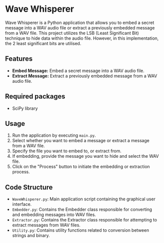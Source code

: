 # Wave Whisperer

Wave Whisperer is a Python application that allows you to embed a secret message into a WAV audio file or extract a previously embedded message from a WAV file. 
This project utilizes the LSB (Least Significant Bit) technique to hide data within the audio file. However, in this implementation, the 2 least significant bits are utilised.

## Features

- **Embed Message:** Embed a secret message into a WAV audio file.
- **Extract Message:** Extract a previously embedded message from a WAV audio file.

## Required packages 
- SciPy library

## Usage

1. Run the application by executing `main.py`.
2. Select whether you want to embed a message or extract a message from a WAV file.
3. Specify the file you want to embed to, or extract from.
4. If embedding, provide the message you want to hide and select the WAV file.
5. Click on the "Process" button to initiate the embedding or extraction process.

## Code Structure

- `WaveWhisperer.py`: Main application script containing the graphical user interface.
- `Embedder.py`: Contains the Embedder class responsible for converting and embedding messages into WAV files.
- `Extractor.py`: Contains the Extractor class responsible for attempting to extract messages from WAV files.
- `Utility.py`: Contains utility functions related to conversion between strings and binary.
